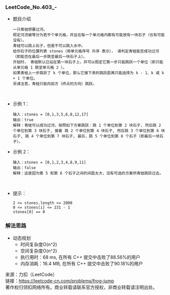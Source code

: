 ### LeetCode_No.403_-
* 题目介绍

      一只青蛙想要过河。 
      假定河流被等分为若干个单元格，并且在每一个单元格内都有可能放有一块石子（也有可能没有）。 
      青蛙可以跳上石子，但是不可以跳入水中。
      给你石子的位置列表 stones（用单元格序号 升序 表示）， 请判定青蛙能否成功过河（即能否在最后一步跳至最后一块石子上）。
      开始时， 青蛙默认已站在第一块石子上，并可以假定它第一步只能跳跃一个单位（即只能从单元格 1 跳至单元格 2 ）。
      如果青蛙上一步跳跃了 k 个单位，那么它接下来的跳跃距离只能选择为 k - 1、k 或 k + 1 个单位。 
      另请注意，青蛙只能向前方（终点的方向）跳跃。

 

* 示例 1：

      输入：stones = [0,1,3,5,6,8,12,17]
      输出：true
      解释：青蛙可以成功过河，按照如下方案跳跃：跳 1 个单位到第 2 块石子, 然后跳 2 个单位到第 3 块石子, 接着 跳 2 个单位到第 4 块石子, 然后跳 3 个单位到第 6 块石子, 跳 4 个单位到第 7 块石子, 最后，跳 5 个单位到第 8 个石子（即最后一块石子）。
* 示例 2：

      输入：stones = [0,1,2,3,4,8,9,11]
      输出：false
      解释：这是因为第 5 和第 6 个石子之间的间距太大，没有可选的方案供青蛙跳跃过去。
 

* 提示：

      2 <= stones.length <= 2000
      0 <= stones[i] <= 231 - 1
      stones[0] == 0


### 解法思路
* 动态规划
  * 时间复杂度O(n^2)
  * 空间复杂度O(n^2)
  *	执行用时：68 ms, 在所有 C++ 提交中击败了88.56%的用户
  *	内存消耗：16.4 MB, 在所有 C++ 提交中击败了90.18%的用户

来源：力扣（LeetCode）\
链接：https://leetcode-cn.com/problems/frog-jump \
著作权归领扣网络所有。商业转载请联系官方授权，非商业转载请注明出处。
